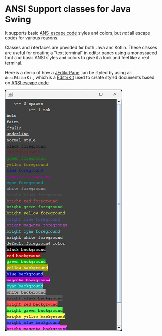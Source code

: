 # ANSI Support classes for Java Swing

It supports basic [ANSI escape code] styles and colors, but _not_ all escape codes for various reasons.

Classes and interfaces are provided for both Java and Kotlin.
These classes are useful for creating a "text terminal" in editor panes using a monospaced font and basic ANSI styles
and colors to give it a look and feel like a real terminal.

Here is a demo of how a [JEditorPane] can be styled by using an `AnsiEditorKit`, which is a [EditorKit] used to create
styled documents based on [ANSI escape code].

![Screen shot of the AnsiDemoFrame](/gfx/AnsiDemoFrame.png)

[Java Swing]: https://docs.oracle.com/javase/tutorial/uiswing/ "Oracle docs: The Swing Tutorial"

[ANSI escape code]: https://en.wikipedia.org/wiki/ANSI_escape_code "WikiPedia: ANSI escape code"

[JEditorPane]: https://docs.oracle.com/en/java/javase/21/docs/api/java.desktop/javax/swing/JEditorPane.html "Oracle docs: JEditorPane"

[EditorKit]: https://docs.oracle.com/en/java/javase/21/docs/api/java.desktop/javax/swing/text/EditorKit.html "Oracle docs: EditorKit documentation"
